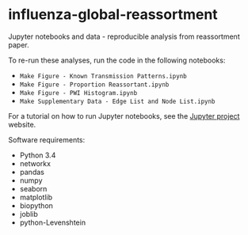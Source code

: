 # influenza-global-reassortment
Jupyter notebooks and data - reproducible analysis from reassortment paper.

To re-run these analyses, run the code in the following notebooks:

- `Make Figure - Known Transmission Patterns.ipynb`
- `Make Figure - Proportion Reassortant.ipynb`
- `Make Figure - PWI Histogram.ipynb`
- `Make Supplementary Data - Edge List and Node List.ipynb`

For a tutorial on how to run Jupyter notebooks, see the [Jupyter project][1] website.

Software requirements:

- Python 3.4
- networkx
- pandas
- numpy
- seaborn
- matplotlib
- biopython
- joblib
- python-Levenshtein

[1]: http://jupyter.org